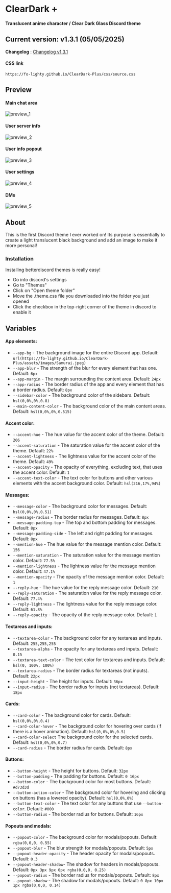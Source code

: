 # ClearDark +
#### Translucent anime character / Clear Dark Glass Discord theme

## Current version: v1.3.1 (05/05/2025)

**Changelog** : [Changelog v1.3.1](https://fo-lighty.github.io/ClearDark-Plus/changelog)

#### **CSS link**
```
https://fo-lighty.github.io/ClearDark-Plus/css/source.css
```

## Preview

#### Main chat area

![preview_1](assets/preview/main_chat_area.png)

#### User server info

![preview_2](assets/preview/user_server_info.png)

#### User info popout

![preview_3](assets/preview/user_info_pop.png)

#### User settings

![preview_4](assets/preview/user_settings.png)

#### DMs

![preview_5](assets/preview/DMs.png)


## About

This is the first Discord theme I ever worked on!
Its purpose is essentially to create a light translucent black background and add an image to make it more personal!

### Installation

Installing betterdiscord themes is really easy!
- Go into discord's settings
- Go to "Themes"
- Click on "Open theme folder"
- Move the .theme.css file you downloaded into the folder you just opened
- Click the checkbox in the top-right corner of the theme in discord to enable it

## Variables

#### App elements:
 - `--app-bg` - The background image for the entire Discord app. Default: `url(https://fo-lighty.github.io/ClearDark-Plus/assets/images/Samurai.jpeg)`
 - `--app-blur` - The strength of the blur for every element that has one. Default: `6px`
 - `--app-margin` - The margin surrounding the content area. Default: `24px`
 - `--app-radius` - The border radius of the app and every element that has a border radius. Default: `8px`
 - `--sidebar-color` - The background color of the sidebars. Default: `hsl(0,0%,0%,0.8)`
 - `--main-content-color` - The background color of the main content areas. Default: `hsl(0,0%,0%,0.515)`

#### Accent color:
 - `--accent-hue` - The hue value for the accent color of the theme. Default: `206`
 - `--accent-saturation` - The saturation value for the accent color of the theme. Default: `22%`
 - `--accent-lightness` - The lightness value for the accent color of the theme. Default: `49%`
 - `--accent-opacity` - The opacity of everything, excluding text, that uses the accent color. Default: `1`
 - `--accent-text-color` - The text color for buttons and other various elements with the accent background color. Default: `hsl(216,17%,94%)`

#### Messages:
 - `--message-color` - The background color for messages. Default: `hsl(0,0%,0%,0.51)`
 - `--message-radius` - The border radius for messages. Default: `8px`
 - `--message-padding-top` - The top and bottom padding for messages. Default: `8px`
 - `--message-padding-side` - The left and right padding for messages. Default: `8px`
 - `--mention-hue` - The hue value for the message mention color. Default: `156`
 - `--mention-saturation` - The saturation value for the message mention color. Default: `77.5%`
 - `--mention-lightness` - The lightness value for the message mention color. Default: `47.1%`
 - `--mention-opacity` - The opacity of the message mention color. Default: `1`
 - `--reply-hue` - The hue value for the reply message color. Default: `210`
 - `--reply-saturation` - The saturation value for the reply message color. Default: `77.4%`
 - `--reply-lightness` - The lightness value for the reply message color. Default: `61.8%`
 - `--reply-opacity` - The opacity of the reply message color. Default: `1`

#### Textareas and inputs:
 - `--textarea-color` - The background color for any textareas and inputs. Default: `255,255,255`
 - `--textarea-alpha` - The opacity for any textareas and inputs. Default: `0.15`
 - `--textarea-text-color` - The text color for textareas and inputs. Default: `hsl(0, 100%, 100%)`
 - `--textarea-radius` - The border radius for textareas (not inputs). Default: `22px`
 - `--input-height` - The height for inputs. Default: `36px`
 - `--input-radius` - The border radius for inputs (not textareas). Default: `18px`

#### Cards:
 - `--card-color` - The background color for cards. Default: `hsl(0,0%,0%,0.4)`
 - `--card-color-hover` - The background color for hovering over cards (if there is a hover animation). Default: `hsl(0,0%,0%,0.5)`
 - `--card-color-select` The background color for the selected cards. Default: `hsl(0,0%,0%,0.7)`
 - `--card-radius` - The border radius for cards. Default: `8px`

#### Buttons:
 - `--button-height` - The height for buttons. Default: `32px`
 - `--button-padding` - The padding for buttons. Default: `0 16px`
 - `--button-color` - The background color for most buttons. Default: `#d73d3d`
 - `--button-action-color` - The background color for hovering and clicking on buttons (has a lowered opacity). Default: `hsl(0,0%,0%)`
 - `--button-text-color` - The text color for any buttons that use `--button-color`. Default: `#000`
 - `--button-radius` - The border radius for buttons. Default: `16px`

#### Popouts and modals:
 - `--popout-color` - The background color for modals/popouts. Default: `rgba(0,0,0, 0.55)`
 - `--popout-blur` - The blur strength for modals/popouts. Default: `5px`
 - `--popout-header-opacity` - The header opacity for modals/popouts. Default: `0.3`
 - `--popout-header-shadow`- The shadow for headers in modals/popouts. Default: `0px 3px 9px 0px rgba(0,0,0, 0.25)`
 - `--popout-radius` - The border radius for modals/popouts. Default: `8px`
 - `--popout-shadow` - The shadow for modals/popouts. Default: `0 8px 10px 1px rgba(0,0,0, 0.14)`
